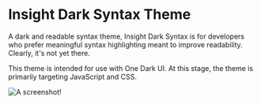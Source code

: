 # Insight Dark Syntax Theme

A dark and readable syntax theme, Insight Dark Syntax is for developers who prefer meaningful syntax highlighting meant to improve readability. Clearly, it's not yet there.

This theme is intended for use with One Dark UI. At this stage, the theme is primarily targeting JavaScript and CSS.

![A screenshot!](https://f.cloud.github.com/assets/69169/2302417/fec4d2e4-a17b-11e3-927e-b4e375d3e26c.png)
